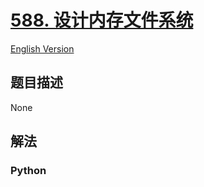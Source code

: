 # [588. 设计内存文件系统](https://leetcode-cn.com/problems/design-in-memory-file-system)

[English Version](/leetcode/0500-0599/0588.Design%20In-Memory%20File%20System/README_EN.md)

## 题目描述

<!-- 这里写题目描述 -->

None

## 解法

<!-- 这里可写通用的实现逻辑 -->

<!-- tabs:start -->

### **Python**

<!-- 这里可写当前语言的特殊实现逻辑 -->

```python

```

<!-- tabs:end -->
